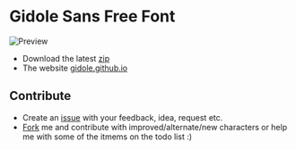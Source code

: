 Gidole Sans Free Font
====

![Preview](https://raw.githubusercontent.com/gidole/sans/master/Releases/GidoleScreenshot.png)

* Download the latest [zip](https://github.com/gidole/sans/blob/master/Resources/Gidole.zip?raw=true)
* The website [gidole.github.io](https://gidole.github.io) 

## Contribute

* Create an [issue](https://github.com/gidole/sans/issues/new) with your feedback, idea, request etc.
* [Fork](https://github.com/gidole/sans/fork) me and contribute with improved/alternate/new characters or help me with some of the itmems on the todo list :)
